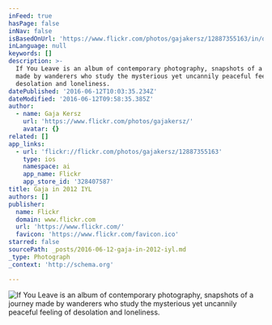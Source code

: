 ```yaml
---
inFeed: true
hasPage: false
inNav: false
isBasedOnUrl: 'https://www.flickr.com/photos/gajakersz/12887355163/in/dateposted/'
inLanguage: null
keywords: []
description: >-
  If You Leave is an album of contemporary photography, snapshots of a journey
  made by wanderers who study the mysterious yet uncannily peaceful feeling of
  desolation and loneliness. 
datePublished: '2016-06-12T10:03:35.234Z'
dateModified: '2016-06-12T09:58:35.385Z'
author:
  - name: Gaja Kersz
    url: 'https://www.flickr.com/photos/gajakersz/'
    avatar: {}
related: []
app_links:
  - url: 'flickr://flickr.com/photos/gajakersz/12887355163'
    type: ios
    namespace: ai
    app_name: Flickr
    app_store_id: '328407587'
title: Gaja in 2012 IYL
authors: []
publisher:
  name: Flickr
  domain: www.flickr.com
  url: 'https://www.flickr.com/'
  favicon: 'https://www.flickr.com/favicon.ico'
starred: false
sourcePath: _posts/2016-06-12-gaja-in-2012-iyl.md
_type: Photograph
_context: 'http://schema.org'

---
```

![If You Leave is an album of contemporary photography, snapshots of a journey made by wanderers who study the mysterious yet uncannily peaceful feeling of desolation and loneliness. ](https://s3-us-west-2.amazonaws.com/the-grid-img/p/6d0ab3ebde8d065ffd380c8510f264bf370a78b3.jpg)